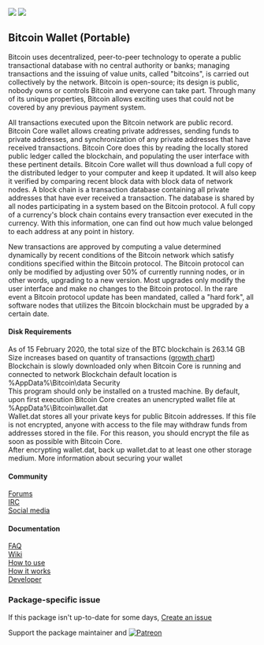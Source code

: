 [![](https://img.shields.io/chocolatey/v/bitcoin.portable?color=green&label=bitcoin.portable)](https://chocolatey.org/packages/bitcoin.portable) [![](https://img.shields.io/chocolatey/dt/bitcoin.portable)](https://chocolatey.org/packages/bitcoin.portable)

## Bitcoin Wallet (Portable)
Bitcoin uses decentralized, peer-to-peer technology to operate a public transactional database with no
central authority or banks; managing transactions and the issuing of value units, called "bitcoins", is
carried out collectively by the network. Bitcoin is open-source; its design is public, nobody owns or
controls Bitcoin and everyone can take part. Through many of its unique properties, Bitcoin allows
exciting uses that could not be covered by any previous payment system.

All transactions executed upon the Bitcoin network are public record. Bitcoin Core wallet allows
creating private addresses, sending funds to private addresses, and synchronization of any private
addresses that have received transactions. Bitcoin Core does this by reading the locally stored public
ledger called the blockchain, and populating the user interface with these pertinent details. Bitcoin
Core wallet will thus download a full copy of the distributed ledger to your computer and keep it
updated. It will also keep it verified by comparing recent block data with block data of network nodes.
A block chain is a transaction database containing all private addresses that have ever received a
transaction. The database is shared by all nodes participating in a system based on the Bitcoin
protocol. A full copy of a currency's block chain contains every transaction ever executed in the
currency. With this information, one can find out how much value belonged to each address at any point
in history.

New transactions are approved by computing a value determined dynamically by recent conditions of the
Bitcoin network which satisfy conditions specified within the Bitcoin protocol. The Bitcoin protocol can
only be modified by adjusting over 50% of currently running nodes, or in other words, upgrading to a new
version. Most upgrades only modify the user interface and make no changes to the Bitcoin protocol. In
the rare event a Bitcoin protocol update has been mandated, called a "hard fork", all software nodes
that utilizes the Bitcoin blockchain must be upgraded by a certain date.

#### Disk Requirements
As of 15 February 2020, the total size of the BTC blockchain is 263.14 GB
Size increases based on quantity of transactions ([growth chart](https://blockchain.info/charts/blocks-size))   
Blockchain is slowly downloaded only when Bitcoin Core is running and connected to network
Blockchain default location is %AppData%\Bitcoin\data
Security   
This program should only be installed on a trusted machine.
By default, upon first execution Bitcoin Core creates an unencrypted wallet file at
%AppData%\Bitcoin\wallet.dat   
Wallet.dat stores all your private keys for public Bitcoin addresses. If this file is not encrypted,
anyone with access to the file may withdraw funds from addresses stored in the file. For this reason,
you should encrypt the file as soon as possible with Bitcoin Core.   
After encrypting wallet.dat, back up wallet.dat to at least one other storage medium.
More information about securing your wallet

#### Community
[Forums](https://bitcoin.org/en/community#forums)   
[IRC](https://bitcoin.org/en/community#irc)   
[Social media](https://bitcoin.org/en/community#social)   

#### Documentation
[FAQ](https://bitcoin.org/en/faq)   
[Wiki](http://en.bitcoin.it/)   
[How to use](https://bitcoin.org/en/getting-started)   
[How it works](https://bitcoin.org/en/how-it-works)   
[Developer](https://bitcoin.org/en/developer-documentation)

### Package-specific issue
If this package isn't up-to-date for some days, [Create an issue](https://github.com/tunisiano187/Chocolatey-packages/issues/new/choose)

Support the package maintainer and [![Patreon](https://cdn.jsdelivr.net/gh/tunisiano187/Chocolatey-packages@d15c4e19c709e7148588d4523ffc6dd3cd3c7e5e/icons/patreon.png)](https://www.patreon.com/tunisiano)
